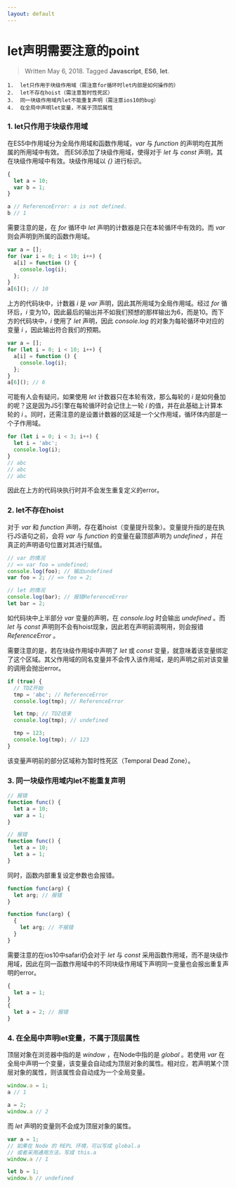 ```yaml
---
layout: default
---
```


# let声明需要注意的point
> Written May 6, 2018. Tagged **Javascript**, **ES6**, **let**.

```
1.  let只作用于块级作用域（需注意for循环时let内部是如何操作的）
2.  let不存在hoist（需注意暂时性死区）
3.  同一块级作用域内let不能重复声明（需注意ios10的bug）
4.  在全局中声明let变量，不属于顶层属性
```

### 1. let只作用于块级作用域

在ES5中作用域分为全局作用域和函数作用域，_var_ 与 _function_ 的声明均在其所属的所用域中有效。
而ES6添加了块级作用域，使得对于 _let_ 与 _const_ 声明，其在块级作用域中有效。块级作用域以 _{}_ 进行标识。

```js
{
  let a = 10;
  var b = 1;
}

a // ReferenceError: a is not defined.
b // 1
```

需要注意的是，在 _for_ 循环中 _let_ 声明的计数器是只在本轮循环中有效的。而 _var_ 则会声明到所属的函数作用域。

```js
var a = [];
for (var i = 0; i < 10; i++) {
  a[i] = function () {
    console.log(i);
  };
}
a[6](); // 10
```

上方的代码块中，计数器 _i_ 是 _var_ 声明，因此其所用域为全局作用域。经过 _for_ 循环后，_i_ 变为10，因此最后的输出并不如我们预想的那样输出为6，而是10。而下方的代码块中，_i_ 使用了 _let_ 声明，因此 _console.log_ 的对象为每轮循环中对应的变量 _i_ ，因此输出符合我们的预期。

```js
var a = [];
for (let i = 0; i < 10; i++) {
  a[i] = function () {
    console.log(i);
  };
}
a[6](); // 6
```

可能有人会有疑问，如果使用 _let_ 计数器只在本轮有效，那么每轮的 _i_ 是如何叠加的呢？这是因为JS引擎在每轮循环时会记住上一轮 _i_ 的值，并在此基础上计算本轮的 _i_ 。同时，还需注意的是设置计数器的区域是一个父作用域，循环体内部是一个子作用域。

```js
for (let i = 0; i < 3; i++) {
  let i = 'abc';
  console.log(i);
}
// abc
// abc
// abc
```

因此在上方的代码块执行时并不会发生重复定义的error。

### 2. let不存在hoist

对于 _var_ 和 _function_ 声明，存在着hoist（变量提升现象）。变量提升指的是在执行JS语句之前，会将 _var_ 与 _function_ 的变量在最顶部声明为 _undefined_ ，并在真正的声明语句位置对其进行赋值。

```js
// var 的情况
// => var foo = undefined;
console.log(foo); // 输出undefined
var foo = 2; // => foo = 2;

// let 的情况
console.log(bar); // 报错ReferenceError
let bar = 2;
```

如代码块中上半部分 _var_ 变量的声明，在 _console.log_ 时会输出 _undefined_ 。而 _let_ 与 _const_ 声明则不会有hoist现象，因此若在声明前滴啊用，则会报错 _ReferenceError_ 。

需要注意的是，若在块级作用域中声明了 _let_ 或 _const_ 变量，就意味着该变量绑定了这个区域。其父作用域的同名变量并不会传入该作用域，是的声明之前对该变量的调用会抛出error。

```js
if (true) {
  // TDZ开始
  tmp = 'abc'; // ReferenceError
  console.log(tmp); // ReferenceError

  let tmp; // TDZ结束
  console.log(tmp); // undefined

  tmp = 123;
  console.log(tmp); // 123
}
```

该变量声明前的部分区域称为暂时性死区（Temporal Dead Zone）。

### 3. 同一块级作用域内let不能重复声明

```js
// 报错
function func() {
  let a = 10;
  var a = 1;
}

// 报错
function func() {
  let a = 10;
  let a = 1;
}
```

同时，函数内部重复设定参数也会报错。

```js
function func(arg) {
  let arg; // 报错
}

function func(arg) {
  {
    let arg; // 不报错
  }
}
```

需要注意的在ios10中safari仍会对于 _let_ 与 _const_ 采用函数作用域，而不是块级作用域，因此在同一函数作用域中的不同块级作用域下声明同一变量也会报出重复声明的error。

```js
{
  let a = 1;
}
{
  let a = 2; // 报错
}
```

### 4. 在全局中声明let变量，不属于顶层属性

顶层对象在浏览器中指的是 _window_ ，在Node中指的是 _global_ 。若使用 _var_ 在全局中声明一个变量，该变量会自动成为顶层对象的属性。相对应，若声明某个顶层对象的属性，则该属性会自动成为一个全局变量。

```js
window.a = 1;
a // 1

a = 2;
window.a // 2
```

而 _let_ 声明的变量则不会成为顶层对象的属性。

```js
var a = 1;
// 如果在 Node 的 REPL 环境，可以写成 global.a
// 或者采用通用方法，写成 this.a
window.a // 1

let b = 1;
window.b // undefined
```

